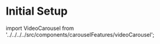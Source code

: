 # Initial Setup

import VideoCarousel from '../../../../src/components/carouselFeatures/videoCarousel';

<div className="video-carousel-wrapper">
  <VideoCarousel
    videos={[
      {
        title: 'Video Title 1',
        url: 'https://www.youtube.com/embed/VIDEO_ID_1'
      },
      {
        title: 'Video Title 2',
        url: 'https://www.youtube.com/embed/VIDEO_ID_2'
      },
      // ... more videos
    ]}
  />
</div>
